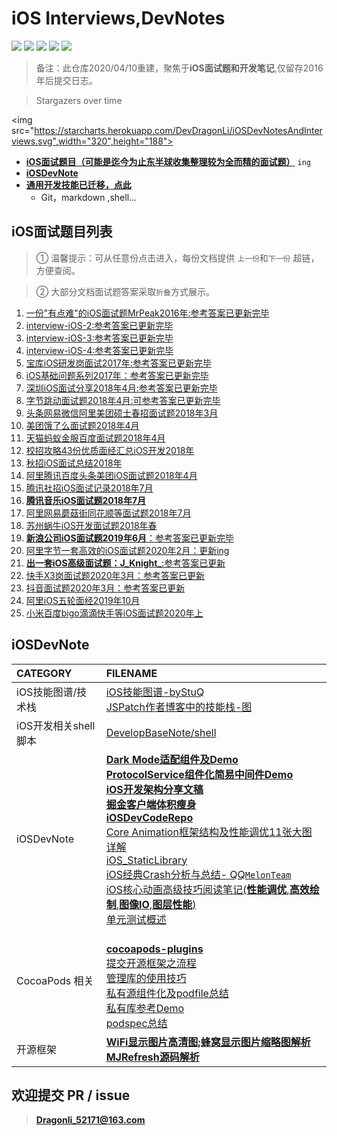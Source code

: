 # iOS Interviews,DevNotes 
</p>
<p align='left'>
<img src="https://img.shields.io/github/stars/DevDragonLi/iOSInterviewsAndDevNotes.svg">
<img src="https://img.shields.io/github/forks/DevDragonLi/iOSInterviewsAndDevNotes.svg">
<img src="https://img.shields.io/badge/platform-iOS-ff69b4.svg">
<img src="https://img.shields.io/badge/PR-welcome%20!-brightgreen.svg?colorA=a0cd34">
<img src="https://img.shields.io/packagist/l/doctrine/orm.svg">
</p>

> 备注：此仓库2020/04/10重建，聚焦于**iOS面试题和开发笔记**,仅留存2016年后提交日志。 

>  Stargazers over time 

<img src="https://starcharts.herokuapp.com/DevDragonLi/iOSDevNotesAndInterviews.svg",width="320",height="188">

- **[iOS面试题目（可能是迄今为止东半球收集整理较为全而精的面试题）](#iOSinterview)** `ing`
- **[iOSDevNote](#iOSDevNote)**
- **[通用开发技能已迁移，点此](https://github.com/DevDragonLi/DevelopBaseNote)**
	- Git，markdown ,shell...

## <a name="iOSinterview"></a> iOS面试题目列表

> ① 温馨提示：可从任意份点击进入，每份文档提供 `上一份`和`下一份` 超链，方便查阅。

> ② 大部分文档面试题答案采取`折叠`方式展示。

1. [一份"有点难"的iOS面试题MrPeak2016年:参考答案已更新完毕](./interview-iOS/01一份"有点难"的iOS面试题MrPeak2016年.md)
2. [interview-iOS-2:参考答案已更新完毕](./interview-iOS/02interview-iOS-2.md)                   
3. [interview-iOS-3:参考答案已更新完毕](./interview-iOS/03interview-iOS-3.md)                          
4. [interview-iOS-4:参考答案已更新完毕](./interview-iOS/04interview-iOS-4.md)                          
5. [宝库iOS研发岗面试2017年:参考答案已更新完毕](./interview-iOS/05iOS宝库iOS开发笔试题2017年.md)
6. [iOS基础问题系列2017年：参考答案已更新完毕](./interview-iOS/06iOS基础问题系列2017年.md)
7. [深圳iOS面试分享2018年4月:参考答案已更新完毕](./interview-iOS/07深圳iOS面试分享2018年4月.md)
8. [字节跳动面试题2018年4月:可参考答案已更新完毕](./interview-iOS/08字节跳动面试题：2018年4月.md)
9. [头条网易微信阿里美团硕士春招面试题2018年3月](./interview-iOS/09头条网易微信阿里美团硕士春招面试题2018年3月.md)
10. [美团饿了么面试题2018年4月](./interview-iOS/10美团饿了么面试题2018年4月.md)
11. [天猫蚂蚁金服百度面试题2018年4月](./interview-iOS/11天猫蚂蚁金服百度面试题2018年4月.md) 
12. [校招攻略43份优质面经汇总iOS开发2018年](./interview-iOS/12校招攻略43份优质面经汇总iOS开发2018年.md) 
13. [秋招iOS面试总结2018年](./interview-iOS/13秋招iOS面试总结2018年.md) 
14. [阿里腾讯百度头条美团iOS面试题2018年4月](./interview-iOS/14阿里腾讯百度头条美团iOS面试题2018年4月.md)                          
15. [腾讯社招iOS面试记录2018年7月](./interview-iOS/15腾讯社招iOS面试记录2018年7月.md)                          
16. [**腾讯音乐iOS面试题2018年7月**](./interview-iOS/16腾讯音乐iOS面试题2018年7月.md)                          
17. [阿里网易蘑菇街同花顺等面试题2018年7月](./interview-iOS/17阿里网易蘑菇街同花顺等面试题2018年7月.md)                           
18. [苏州蜗牛iOS开发面试题2018年春](./interview-iOS/18苏州蜗牛iOS开发面试题2018年春.md)
19. [**新浪公司iOS面试题2019年6月**：参考答案已更新完毕](./interview-iOS/19新浪公司iOS面试题2019年6月.md)
20. [阿里字节一套高效的iOS面试题2020年2月：更新ing](./interview-iOS/20阿里字节一套高效的iOS面试题2020年2月.md)                          
21. [**出一套iOS高级面试题：J_Knight_**:参考答案已更新](./interview-iOS/21出一套iOS高级面试题2018年7月.md)                          
22. [快手X3岗面试题2020年3月：参考答案已更新](./interview-iOS/22快手X3岗面试题2020年3月.md)
23. [抖音面试题2020年3月：参考答案已更新](./interview-iOS/23抖音面试题2020年3月.md)
24. [阿里iOS五轮面经2019年10月](./interview-iOS/24阿里iOS五轮面经2019年10月.md)
25. [小米百度bigo滴滴快手等iOS面试题2020年上](./interview-iOS/25小米百度bigo滴滴快手等iOS面试题2020年上.md)

## <a name="iOSDevNote"></a> iOSDevNote

| CATEGORY | FILENAME |  
|:----|:----|
|iOS技能图谱/技术栈|[iOS技能图谱-byStuQ](./iOSNote/map-MobileDev-iOSDev.md)                          <br>[JSPatch作者博客中的技能栈-图](./images/iOS/iOSDev-bang.png)|
|iOS开发相关shell脚本|[DevelopBaseNote/shell](https://github.com/DevDragonLi/DevelopBaseNote#shell)|
|iOSDevNote|[**Dark Mode适配组件及Demo**](https://github.com/DevDragonLi/LFLDarkModeKit)<br>[**ProtocolService组件化简易中间件Demo**](https://github.com/DevDragonLi/ProtocolServiceManger)<br>[**iOS开发架构分享文稿**](./iOSNote/iOS_architecture.pdf)<br>[**掘金客户端体积瘦身**](./iOSNote/iOSAppThin.md)<br>[**iOSDevCodeRepo**](https://github.com/DevDragonLi/iOSDevDemo)<br>[Core Animation框架结构及性能调优11张大图详解](https://github.com/DevDragonLi/Core-AnimationPerformanceOptimization)<br>[iOS_StaticLibrary](./iOSNote/iOS_StaticLibrary.md)<br>[iOS经典Crash分析与总结- QQ`MelonTeam`](https://github.com/DevDragonLi/iOSDevDemo)<br>[iOS核心动画高级技巧阅读笔记(**性能调优**,**高效绘制**,**图像IO**,**图层性能**)](./iOSNote/iOSCoreAnimationNote.md)<br>[单元测试概述](./iOSNote/UnitTesting.md)|
|CocoaPods 相关 |<br>[**cocoapods-plugins**](./iOSNote/CocoaPods/cocoapods-plugins.md)<br>[提交开源框架之流程](./iOSNote/CocoaPods/cocoapods-podspec.md)<br>[管理库的使用技巧](./iOSNote/CocoaPods/cocoapods-podspec.md)<br>[私有源组件化及podfile总结](./iOSNote/CocoaPods/Podfile.md)<br>[私有库参考Demo](https://github.com/DevDragonLi/iOSDevDemo/tree/master/1-DevDemo/PodPrivate_demo)<br>[podspec总结](./iOSNote/CocoaPods/podspec.md)|
|开源框架|**[WiFi显示图片高清图;蜂窝显示图片缩略图解析](./iOSNote/Analyze/SDWebImage/网络网络状态不同加载图片.md)**<br>**[MJRefresh源码解析](./iOSNote/Analyze/MJRefresh/MJRefresh.md)**|

## 欢迎提交 PR / issue

> **Dragonli_52171@163.com**
